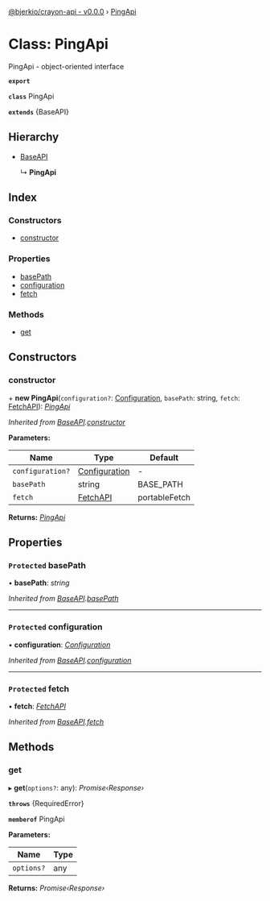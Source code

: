[@bjerkio/crayon-api - v0.0.0](../README.md) › [PingApi](pingapi.md)

# Class: PingApi

PingApi - object-oriented interface

**`export`** 

**`class`** PingApi

**`extends`** {BaseAPI}

## Hierarchy

* [BaseAPI](baseapi.md)

  ↳ **PingApi**

## Index

### Constructors

* [constructor](pingapi.md#constructor)

### Properties

* [basePath](pingapi.md#protected-basepath)
* [configuration](pingapi.md#protected-configuration)
* [fetch](pingapi.md#protected-fetch)

### Methods

* [get](pingapi.md#get)

## Constructors

###  constructor

\+ **new PingApi**(`configuration?`: [Configuration](configuration.md), `basePath`: string, `fetch`: [FetchAPI](../interfaces/fetchapi.md)): *[PingApi](pingapi.md)*

*Inherited from [BaseAPI](baseapi.md).[constructor](baseapi.md#constructor)*

**Parameters:**

Name | Type | Default |
------ | ------ | ------ |
`configuration?` | [Configuration](configuration.md) | - |
`basePath` | string |  BASE_PATH |
`fetch` | [FetchAPI](../interfaces/fetchapi.md) |  portableFetch |

**Returns:** *[PingApi](pingapi.md)*

## Properties

### `Protected` basePath

• **basePath**: *string*

*Inherited from [BaseAPI](baseapi.md).[basePath](baseapi.md#protected-basepath)*

___

### `Protected` configuration

• **configuration**: *[Configuration](configuration.md)*

*Inherited from [BaseAPI](baseapi.md).[configuration](baseapi.md#protected-configuration)*

___

### `Protected` fetch

• **fetch**: *[FetchAPI](../interfaces/fetchapi.md)*

*Inherited from [BaseAPI](baseapi.md).[fetch](baseapi.md#protected-fetch)*

## Methods

###  get

▸ **get**(`options?`: any): *Promise‹Response›*

**`throws`** {RequiredError}

**`memberof`** PingApi

**Parameters:**

Name | Type |
------ | ------ |
`options?` | any |

**Returns:** *Promise‹Response›*
